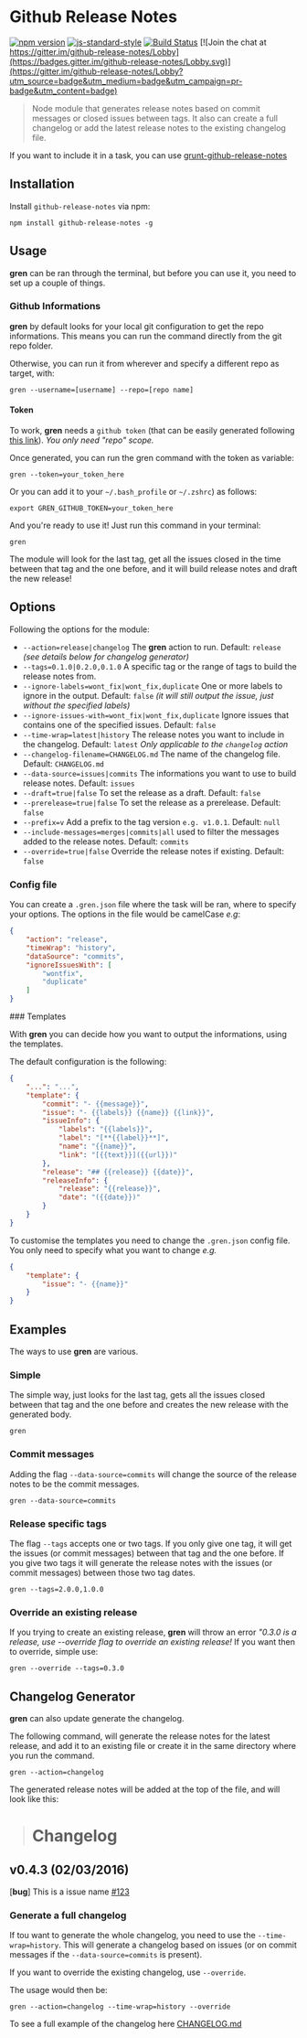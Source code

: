 # Github Release Notes

[![npm version](https://badge.fury.io/js/github-release-notes.svg)](https://badge.fury.io/js/github-release-notes)
[![js-standard-style](https://img.shields.io/badge/code%20style-standard-brightgreen.svg)](http://standardjs.com)
[![Build Status](https://travis-ci.org/github-tools/github-release-notes.svg?branch=master)](https://travis-ci.org/github-tools/github-release-notes)
[![Join the chat at https://gitter.im/github-release-notes/Lobby](https://badges.gitter.im/github-release-notes/Lobby.svg)](https://gitter.im/github-release-notes/Lobby?utm_source=badge&utm_medium=badge&utm_campaign=pr-badge&utm_content=badge)

> Node module that generates release notes based on commit messages or closed issues between tags. It also can create a full changelog or add the latest release notes to the existing changelog file.

If you want to include it in a task, you can use [grunt-github-release-notes](https://github.com/github-tools/grunt-github-release-notes)

## Installation

Install `github-release-notes` via npm:

```shell
npm install github-release-notes -g
```

## Usage

**gren** can be ran through the terminal, but before you can use it, you need to set up a couple of things.

### Github Informations

**gren** by default looks for your local git configuration to get the repo informations. This means you can run the command directly from the git repo folder.

Otherwise, you can run it from wherever and specify a different repo as target, with:

```shell
gren --username=[username] --repo=[repo name]
```

#### Token

To work, **gren** needs a `github token` (that can be easily generated following [this link](https://help.github.com/articles/creating-an-access-token-for-command-line-use/)). _You only need "repo" scope._

Once generated, you can run the gren command with the token as variable:

```shell
gren --token=your_token_here
```

Or you can add it to your `~/.bash_profile` or `~/.zshrc`) as follows:

```shell
export GREN_GITHUB_TOKEN=your_token_here
```

And you're ready to use it! Just run this command in your terminal:

```shell
gren
```

The module will look for the last tag, get all the issues closed in the time between that tag and the one before, and it will build release notes and draft the new release!

## Options

Following the options for the module:

- `--action=release|changelog` The **gren** action to run. Default: `release` _(see details below for changelog generator)_
- `--tags=0.1.0|0.2.0,0.1.0` A specific tag or the range of tags to build the release notes from.
- `--ignore-labels=wont_fix|wont_fix,duplicate` One or more labels to ignore in the output. Default: `false` _(it will still output the issue, just without the specified labels)_
- `--ignore-issues-with=wont_fix|wont_fix,duplicate` Ignore issues that contains one of the specified issues. Default: `false`
- `--time-wrap=latest|history` The release notes you want to include in the changelog. Default: `latest` _Only applicable to the `changelog` action_
- `--changelog-filename=CHANGELOG.md` The name of the changelog file. Default: `CHANGELOG.md`
- `--data-source=issues|commits` The informations you want to use to build release notes. Default: `issues`
- `--draft=true|false` To set the release as a draft. Default: `false`
- `--prerelease=true|false` To set the release as a prerelease. Default: `false`
- `--prefix=v` Add a prefix to the tag version `e.g. v1.0.1`. Default: `null`
- `--include-messages=merges|commits|all` used to filter the messages added to the release notes. Default: `commits`
- `--override=true|false` Override the release notes if existing. Default: `false`

### Config file

You can create a `.gren.json` file where the task will be ran, where to specify your options.
The options in the file would be camelCase *e.g*:

```json
{
    "action": "release",
    "timeWrap": "history",
    "dataSource": "commits",
    "ignoreIssuesWith": [
        "wontfix",
        "duplicate"
    ]
}
```

### Templates

With **gren** you can decide how you want to output the informations, using the templates.

The default configuration is the following:

```json
{
    "...": "...",
    "template": {
        "commit": "- {{message}}",
        "issue": "- {{labels}} {{name}} {{link}}",
        "issueInfo": {
            "labels": "{{labels}}",
            "label": "[**{{label}}**]",
            "name": "{{name}}",
            "link": "[{{text}}]({{url}})"
        },
        "release": "## {{release}} {{date}}",
        "releaseInfo": {
            "release": "{{release}}",
            "date": "({{date}})"
        }
    }
}
```

To customise the templates you need to change the `.gren.json` config file. You only need to specify what you want to change *e.g.*

```json
{
    "template": {
        "issue": "- {{name}}"
    }
}
```

## Examples

The ways to use **gren** are various.

### Simple

The simple way, just looks for the last tag, gets all the issues closed between that tag and the one before and creates the new release with the generated body.

```
gren
```

### Commit messages

Adding the flag `--data-source=commits` will change the source of the release notes to be the commit messages.

```
gren --data-source=commits
```

### Release specific tags

The flag `--tags` accepts one or two tags.
If you only give one tag, it will get the issues (or commit messages) between that tag and the one before.
If you give two tags it will generate the release notes with the issues (or commit messages) between those two tag dates.

```
gren --tags=2.0.0,1.0.0
```

### Override an existing release

If you trying to create an existing release, **gren** will throw an error *"0.3.0 is a release, use --override flag to override an existing release!*
If you want then to override, simple use:

```
gren --override --tags=0.3.0
```


## Changelog Generator

**gren** can also update generate the changelog.

The following command, will generate the release notes for the latest release, and add it to an existing file or create it in the same directory where you run the command.

```shell
gren --action=changelog
```

The generated release notes will be added at the top of the file, and will look like this:

> # Changelog
##  v0.4.3 (02/03/2016)
[**bug**] This is a issue name [#123](https://github.com/github-tools/github-tools)

### Generate a full changelog

If tou want to generate the whole changelog, you need to use the `--time-wrap=history`. This will generate a changelog based on issues (or on commit messages if the `--data-source=commits` is present).

If you want to override the existing changelog, use `--override`.

The usage would then be:

```
gren --action=changelog --time-wrap=history --override
```

To see a full example of the changelog here [CHANGELOG.md](https://github.com/github-tools/github-release-notes/blob/develop/CHANGELOG.md)
